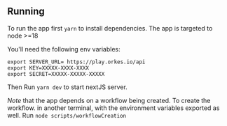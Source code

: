 ## Running
To run the app first `yarn` to install dependencies. The app is targeted to node >=18

You'll need the following env variables:

```shell
export SERVER_URL= https://play.orkes.io/api
export KEY=XXXXX-XXXX-XXXX
export SECRET=XXXXX-XXXXX-XXXXX
```
Then Run `yarn dev` to start nextJS server.

*Note* that the app depends on a workflow being created. To create the workflow. in another terminal, with the environment variables exported as well. Run `node scripts/workflowCreation`
